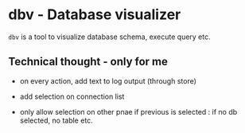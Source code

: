 # dbv - Database visualizer

`dbv` is a tool to visualize database schema, execute query etc.

## Technical thought - only for me

- on every action, add text to log output (through store)
- add selection on connection list

- only allow selection on other pnae if previous is selected : if no db selected, no table etc.



